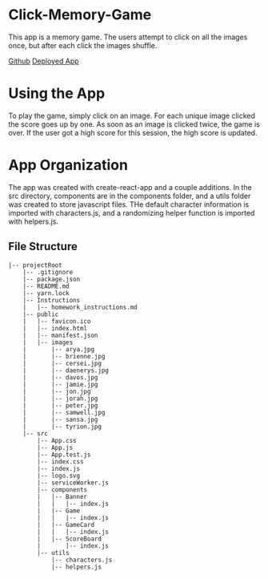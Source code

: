 # Click-Memory-Game
This app is a memory game. The users attempt to click on all the images once, but after each click the images shuffle. 

[Github](https://github.com/bradotron/clicky-memory-game)
[Deployed App](https://bradotron.github.io/clicky-memory-game/)

# Using the App
To play the game, simply click on an image. For each unique image clicked the score goes up by one. As soon as an image is clicked twice, the game is over. If the user got a high score for this session, the high score is updated. 

# App Organization
The app was created with create-react-app and a couple additions. In the src directory, components are in the components folder, and a utils folder was created to store javascript files. THe default character information is imported with characters.js, and a randomizing helper function is imported with helpers.js.

## File Structure
```
|-- projectRoot
    |-- .gitignore
    |-- package.json
    |-- README.md
    |-- yarn.lock
    |-- Instructions
    |   |-- homework_instructions.md
    |-- public
    |   |-- favicon.ico
    |   |-- index.html
    |   |-- manifest.json
    |   |-- images
    |       |-- arya.jpg
    |       |-- brienne.jpg
    |       |-- cersei.jpg
    |       |-- daenerys.jpg
    |       |-- davos.jpg
    |       |-- jamie.jpg
    |       |-- jon.jpg
    |       |-- jorah.jpg
    |       |-- peter.jpg
    |       |-- samwell.jpg
    |       |-- sansa.jpg
    |       |-- tyrion.jpg
    |-- src
        |-- App.css
        |-- App.js
        |-- App.test.js
        |-- index.css
        |-- index.js
        |-- logo.svg
        |-- serviceWorker.js
        |-- components
        |   |-- Banner
        |   |   |-- index.js
        |   |-- Game
        |   |   |-- index.js
        |   |-- GameCard
        |   |   |-- index.js
        |   |-- ScoreBoard
        |       |-- index.js
        |-- utils
            |-- characters.js
            |-- helpers.js
```

